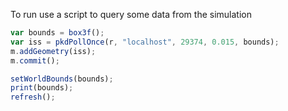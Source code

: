 To run use a script to query some data from the simulation

```js
var bounds = box3f();
var iss = pkdPollOnce(r, "localhost", 29374, 0.015, bounds);
m.addGeometry(iss);
m.commit();

setWorldBounds(bounds);
print(bounds);
refresh();
```


